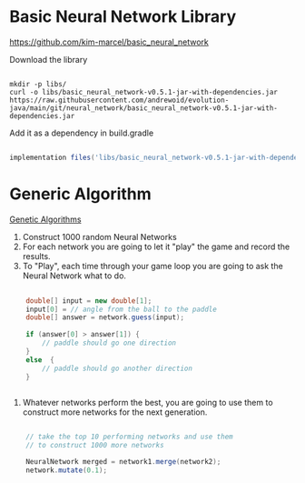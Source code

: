 # Basic Neural Network Library

https://github.com/kim-marcel/basic_neural_network

Download the library

``` shell

mkdir -p libs/
curl -o libs/basic_neural_network-v0.5.1-jar-with-dependencies.jar https://raw.githubusercontent.com/andrewoid/evolution-java/main/git/neural_network/basic_neural_network-v0.5.1-jar-with-dependencies.jar

```

Add it as a dependency in build.gradle

``` groovy

implementation files('libs/basic_neural_network-v0.5.1-jar-with-dependencies.jar')

```

# Generic Algorithm

[Genetic Algorithms](https://en.wikipedia.org/wiki/Genetic_algorithm)

1. Construct 1000 random Neural Networks
1. For each network you are going to let it "play" the game and record the results.
1. To "Play", each time through your game loop you are going to ask the Neural Network what to do.

``` java
    
    double[] input = new double[1];
    input[0] = // angle from the ball to the paddle
    double[] answer = network.guess(input);
    
    if (answer[0] > answer[1]) {
        // paddle should go one direction
    }
    else  {
        // paddle should go another direction
    } 
    
```

1. Whatever networks perform the best, you are going to use them to construct more networks for the next generation.

``` java 

    // take the top 10 performing networks and use them
    // to construct 1000 more networks

    NeuralNetwork merged = network1.merge(network2);
    network.mutate(0.1);

```